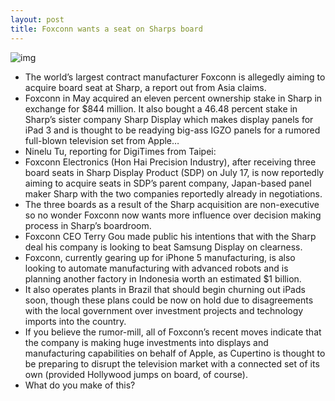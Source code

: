 ```yaml
---
layout: post
title: Foxconn wants a seat on Sharps board
---
```

![img](http://media.idownloadblog.com/wp-content/uploads/2012/02/Foxconn-Workers.jpg)
* The world’s largest contract manufacturer Foxconn is allegedly aiming to acquire board seat at Sharp, a report out from Asia claims.
* Foxconn in May acquired an eleven percent ownership stake in Sharp in exchange for $844 million. It also bought a 46.48 percent stake in Sharp’s sister company Sharp Display which makes display panels for iPad 3 and is thought to be readying big-ass IGZO panels for a rumored full-blown television set from Apple…
* Ninelu Tu, reporting for DigiTimes from Taipei:
* Foxconn Electronics (Hon Hai Precision Industry), after receiving three board seats in Sharp Display Product (SDP) on July 17, is now reportedly aiming to acquire seats in SDP’s parent company, Japan-based panel maker Sharp with the two companies reportedly already in negotiations.
* The three boards as a result of the Sharp acquisition are non-executive so no wonder Foxconn now wants more influence over decision making process in Sharp’s boardroom.
* Foxconn CEO Terry Gou made public his intentions that with the Sharp deal his company is looking to beat Samsung Display on clearness.
* Foxconn, currently gearing up for iPhone 5 manufacturing, is also looking to automate manufacturing with advanced robots and is planning another factory in Indonesia worth an estimated $1 billion.
* It also operates plants in Brazil that should begin churning out iPads soon, though these plans could be now on hold due to disagreements with the local government over investment projects and technology imports into the country.
* If you believe the rumor-mill, all of Foxconn’s recent moves indicate that the company is making huge investments into displays and manufacturing capabilities on behalf of Apple, as Cupertino is thought to be preparing to disrupt the television market with a connected set of its own (provided Hollywood jumps on board, of course).
* What do you make of this?

